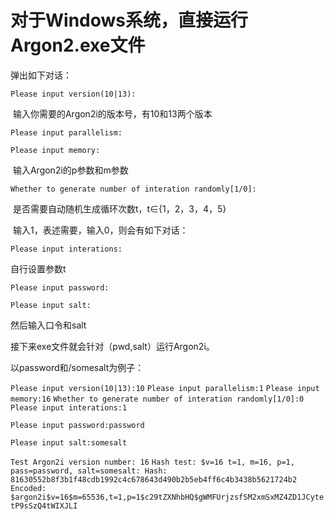 # 对于Windows系统，直接运行Argon2.exe文件

弹出如下对话：

`Please input version(10|13):`

​	输入你需要的Argon2i的版本号，有10和13两个版本

`Please input parallelism:`

`Please input memory:`

​	输入Argon2i的p参数和m参数

`Whether to generate number of interation randomly[1/0]:`

​	是否需要自动随机生成循环次数t，t$\in${1，2，3，4，5}

​	输入1，表述需要，输入0，则会有如下对话：

`Please input interations:`

自行设置参数t

`Please input password:`

`Please input salt:`

然后输入口令和salt

接下来exe文件就会针对（pwd,salt）运行Argon2i。

以password和/somesalt为例子：

`Please input version(10|13):10`
		`Please input parallelism:1`
		`Please input memory:16`
		`Whether to generate number of interation randomly[1/0]:0`
		`Please input interations:1`

`Please input password:password`

`Please input salt:somesalt`

`Test Argon2i version number: 16`
		`Hash test: $v=16 t=1, m=16, p=1, pass=password, salt=somesalt:
	Hash:     81630552b8f3b1f48cdb1992c4c678643d490b2b5eb4ff6c4b3438b5621724b2
	Encoded:  $argon2i$v=16$m=65536,t=1,p=1$c29tZXNhbHQ$gWMFUrjzsfSM2xmSxMZ4ZD1JCytetP9sSzQ4tWIXJLI`